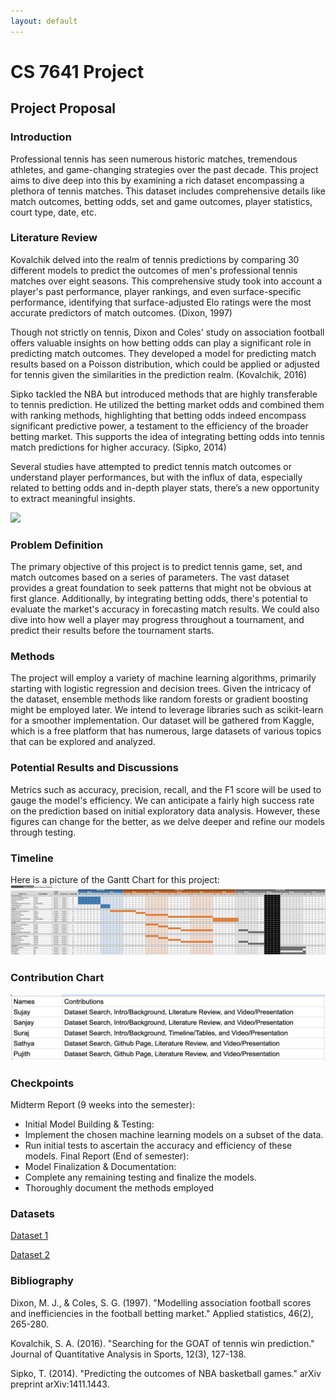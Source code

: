 ```yaml
---
layout: default
---
```


# CS 7641 Project

## Project Proposal

### Introduction

Professional tennis has seen numerous historic matches, tremendous athletes, and game-changing strategies over the past decade. This project aims to dive deep into this by examining a rich dataset encompassing a plethora of tennis matches. This dataset includes comprehensive details like match outcomes, betting odds, set and game outcomes, player statistics, court type, date, etc.

### Literature Review

Kovalchik delved into the realm of tennis predictions by comparing 30 different models to predict the outcomes of men's professional tennis matches over eight seasons. This comprehensive study took into account a player's past performance, player rankings, and even surface-specific performance, identifying that surface-adjusted Elo ratings were the most accurate predictors of match outcomes. (Dixon, 1997)

Though not strictly on tennis, Dixon and Coles' study on association football offers valuable insights on how betting odds can play a significant role in predicting match outcomes. They developed a model for predicting match results based on a Poisson distribution, which could be applied or adjusted for tennis given the similarities in the prediction realm. (Kovalchik, 2016)

Sipko tackled the NBA but introduced methods that are highly transferable to tennis prediction. He utilized the betting market odds and combined them with ranking methods, highlighting that betting odds indeed encompass significant predictive power, a testament to the efficiency of the broader betting market. This supports the idea of integrating betting odds into tennis match predictions for higher accuracy. (Sipko, 2014)

Several studies have attempted to predict tennis match outcomes or understand player performances, but with the influx of data, especially related to betting odds and in-depth player stats, there’s a new opportunity to extract meaningful insights.

<img src="https://qph.cf2.quoracdn.net/main-qimg-0ce99e626ee802157c1964a6c7b5cc82-pjlq" width="300" />

### Problem Definition

The primary objective of this project is to predict tennis game, set, and match outcomes based on a series of parameters. The vast dataset provides a great foundation to seek patterns that might not be obvious at first glance. Additionally, by integrating betting odds, there's potential to evaluate the market's accuracy in forecasting match results. We could also dive into how well a player may progress throughout a tournament, and predict their results before the tournament starts.

### Methods

The project will employ a variety of machine learning algorithms, primarily starting with logistic regression and decision trees. Given the intricacy of the dataset, ensemble methods like random forests or gradient boosting might be employed later. We intend to leverage libraries such as scikit-learn for a smoother implementation. Our dataset will be gathered from Kaggle, which is a free platform that has numerous, large datasets of various topics that can be explored and analyzed.

### Potential Results and Discussions

Metrics such as accuracy, precision, recall, and the F1 score will be used to gauge the model's efficiency. We can anticipate a fairly high success rate on the prediction based on initial exploratory data analysis. However, these figures can change for the better, as we delve deeper and refine our models through testing.

### Timeline
Here is a picture of the Gantt Chart for this project:
![Gantt Chart](assets/GanttChart.jpeg)

### Contribution Chart
![Contribution Chart](assets/contributionChart.jpeg)

### Checkpoints
Midterm Report (9 weeks into the semester):
- Initial Model Building & Testing:
- Implement the chosen machine learning models on a subset of the data.
- Run initial tests to ascertain the accuracy and efficiency of these models.
Final Report (End of semester):
- Model Finalization & Documentation:
- Complete any remaining testing and finalize the models.
- Thoroughly document the methods employed

### Datasets
[Dataset 1](https://www.kaggle.com/datasets/ehallmar/a-large-tennis-dataset-for-atp-and-itf-betting)

[Dataset 2](https://www.kaggle.com/datasets/edoardoba/atp-tennis-data)

### Bibliography

Dixon, M. J., & Coles, S. G. (1997). "Modelling association football scores and inefficiencies in the football betting market." Applied statistics, 46(2), 265-280.

Kovalchik, S. A. (2016). "Searching for the GOAT of tennis win prediction." Journal of Quantitative Analysis in Sports, 12(3), 127-138.

Sipko, T. (2014). "Predicting the outcomes of NBA basketball games." arXiv preprint arXiv:1411.1443.
